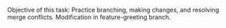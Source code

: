 Objective of this task: Practice branching, making changes, and resolving merge conflicts.
Modification in feature-greeting branch.
